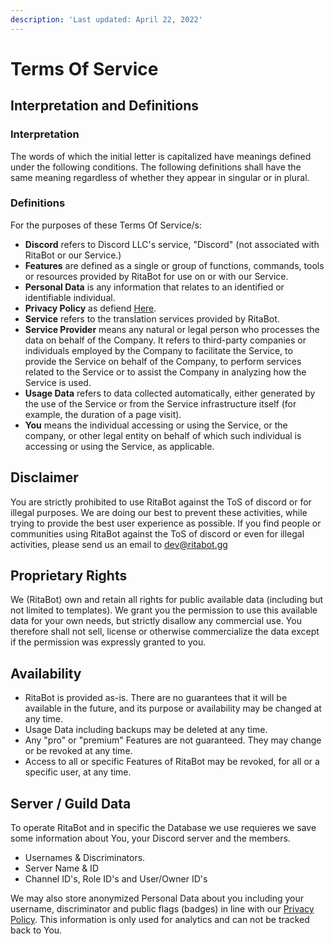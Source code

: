 ```yaml
---
description: 'Last updated: April 22, 2022'
---
```


# Terms Of Service

## Interpretation and Definitions

### Interpretation

The words of which the initial letter is capitalized have meanings defined under the following conditions. The following definitions shall have the same meaning regardless of whether they appear in singular or in plural.

### Definitions

For the purposes of these Terms Of Service/s:

* **Discord** refers to Discord LLC's service, "Discord" (not associated with RitaBot or our Service.)
* **Features** are defined as a single or group of functions, commands, tools or resources provided by RitaBot for use on or with our Service.
* **Personal Data** is any information that relates to an identified or identifiable individual.
* **Privacy Policy** as defiend [Here](privacy-policy.md).
* **Service** refers to the translation services provided by RitaBot.
* **Service Provider** means any natural or legal person who processes the data on behalf of the Company. It refers to third-party companies or individuals employed by the Company to facilitate the Service, to provide the Service on behalf of the Company, to perform services related to the Service or to assist the Company in analyzing how the Service is used.
* **Usage Data** refers to data collected automatically, either generated by the use of the Service or from the Service infrastructure itself (for example, the duration of a page visit).
* **You** means the individual accessing or using the Service, or the company, or other legal entity on behalf of which such individual is accessing or using the Service, as applicable.

## Disclaimer <a href="#disclaimer" id="disclaimer"></a>

You are strictly prohibited to use RitaBot against the ToS of discord or for illegal purposes. We are doing our best to prevent these activities, while trying to provide the best user experience as possible. If you find people or communities using RitaBot against the ToS of discord or even for illegal activities, please send us an email to [dev@ritabot.gg](mailto:dev@ritabot.gg)

## Proprietary Rights

We (RitaBot) own and retain all rights for public available data (including but not limited to templates). We grant you the permission to use this available data for your own needs, but strictly disallow any commercial use. You therefore shall not sell, license or otherwise commercialize the data except if the permission was expressly granted to you.

## Availability

* RitaBot is provided as-is. There are no guarantees that it will be available in the future, and its purpose or availability may be changed at any time.
* Usage Data including backups may be deleted at any time.
* Any "pro" or "premium" Features are not guaranteed. They may change or be revoked at any time.
* Access to all or specific Features of RitaBot may be revoked, for all or a specific user, at any time.

## Server / Guild Data

To operate RitaBot and in specific the Database we use requieres we save some information about You, your Discord server and the members.&#x20;

* Usernames & Discriminators.
* Server Name & ID
* Channel ID's, Role ID's and User/Owner ID's

We may also store anonymized Personal Data about you including your username, discriminator and public flags (badges) in line with our [Privacy Policy](privacy-policy.md). This information is only used for analytics and can not be tracked back to You.
